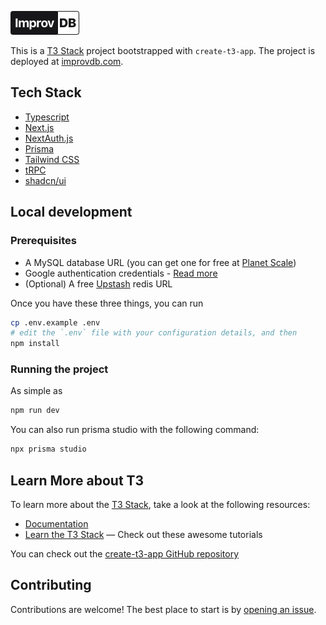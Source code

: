 ![ImprovDB](logo.png)

This is a [T3 Stack](https://create.t3.gg/) project bootstrapped with `create-t3-app`. The project is deployed at [improvdb.com](https://improvdb.com/).

## Tech Stack

- [Typescript](https://www.typescriptlang.org/docs/)
- [Next.js](https://nextjs.org)
- [NextAuth.js](https://next-auth.js.org)
- [Prisma](https://prisma.io)
- [Tailwind CSS](https://tailwindcss.com)
- [tRPC](https://trpc.io)
- [shadcn/ui](https://ui.shadcn.com/)

## Local development

### Prerequisites

- A MySQL database URL (you can get one for free at [Planet Scale](https://planetscale.com/))
- Google authentication credentials - [Read more](https://next-auth.js.org/providers/google)
- (Optional) A free [Upstash](https://upstash.com/) redis URL

Once you have these three things, you can run

```bash
cp .env.example .env
# edit the `.env` file with your configuration details, and then
npm install
```

### Running the project

As simple as

```bash
npm run dev
```

You can also run prisma studio with the following command:

```bash
npx prisma studio
```

## Learn More about T3

To learn more about the [T3 Stack](https://create.t3.gg/), take a look at the following resources:

- [Documentation](https://create.t3.gg/)
- [Learn the T3 Stack](https://create.t3.gg/en/faq#what-learning-resources-are-currently-available) — Check out these awesome tutorials

You can check out the [create-t3-app GitHub repository](https://github.com/t3-oss/create-t3-app)

## Contributing

Contributions are welcome! The best place to start is by [opening an issue](https://github.com/aberonni/improvdb/issues).
